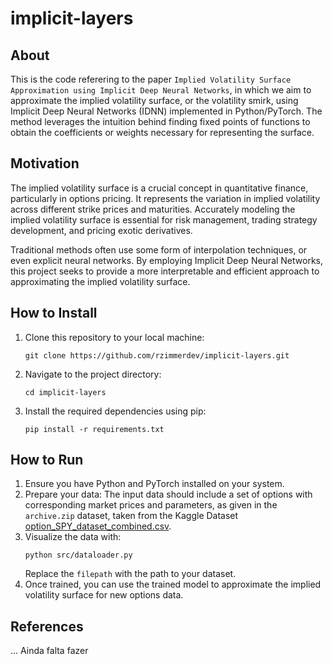 # implicit-layers

## About
This is the code referering to the paper `Implied Volatility Surface Approximation using Implicit Deep Neural Networks`,
in which we aim to approximate the implied volatility surface, or the volatility smirk, 
using Implicit Deep Neural Networks (IDNN) implemented in Python/PyTorch. 
The method leverages the intuition behind finding fixed points of functions to obtain the coefficients or 
weights necessary for representing the surface.

## Motivation
The implied volatility surface is a crucial concept in quantitative finance, particularly in options pricing. 
It represents the variation in implied volatility across different strike prices and maturities. 
Accurately modeling the implied volatility surface is essential for risk management, 
trading strategy development, and pricing exotic derivatives. 

Traditional methods often use some form of interpolation techniques, or even explicit neural networks. 
By employing Implicit Deep Neural Networks, 
this project seeks to provide a more interpretable and efficient approach to approximating the implied volatility surface.

## How to Install
1. Clone this repository to your local machine:
   ```
   git clone https://github.com/rzimmerdev/implicit-layers.git
   ```
2. Navigate to the project directory:
   ```
   cd implicit-layers
   ```
3. Install the required dependencies using pip:
   ```
   pip install -r requirements.txt
   ```
   
## How to Run
1. Ensure you have Python and PyTorch installed on your system.
2. Prepare your data: The input data should include a set of options with corresponding market prices and parameters,
    as given in the `archive.zip` dataset, taken from the Kaggle Dataset [option_SPY_dataset_combined.csv](https://www.kaggle.com/datasets/shawlu/option-spy-dataset-combinedcsv).
3. Visualize the data with:
   ```
   python src/dataloader.py
   ```
   Replace the `filepath` with the path to your dataset.
4. Once trained, you can use the trained model to approximate the implied volatility surface for new options data.

## References
... Ainda falta fazer
